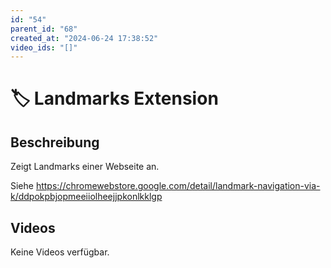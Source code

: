 ```yaml
---
id: "54"
parent_id: "68"
created_at: "2024-06-24 17:38:52"
video_ids: "[]"
---
```


# 🏷️ Landmarks Extension

## Beschreibung

Zeigt Landmarks einer Webseite an.

Siehe <https://chromewebstore.google.com/detail/landmark-navigation-via-k/ddpokpbjopmeeiiolheejjpkonlkklgp>

## Videos

Keine Videos verfügbar.
